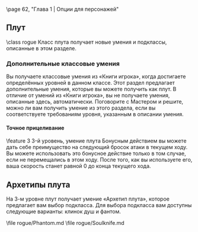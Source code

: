 \page 62, "Глава 1 | Опции для персонажей"
## Плут
\class rogue
Класс плута получает новые умения и подклассы, описанные в этом разделе.

### Дополнительные классовые умения
Вы получаете классовые умения из «Книги игрока», когда достигаете определённых уровней в данном классе. Этот раздел предлагает дополнительные умения, которые вы можете получить как плут. В отличие от умений из «Книги игрока», вы не получаете умения, описанные здесь, автоматически. Поговорите с Мастером и решите, можно ли вам получить умение из этого раздела, если вы соответствуете требованиям уровня, указанным в описании умения.

#### Точное прицеливание
\feature 3
3-й уровень, умение плута
Бонусным действием вы можете дать себе преимущество на следующий бросок атаки в текущем ходу. Вы можете использовать это бонусное действие только в том случае, если не перемещались в этом ходу. После того, как вы используете его, ваша скорость станет равной 0 до конца текущего хода.

## Архетипы плута
На 3-м уровне плут получает умение «Архетип плута», которое предлагает вам выбор подкласса. Для выбора подкласса вам доступны следующие варианты: клинок душ и фантом.

\file rogue/Phantom.md
\file rogue/Soulknife.md
